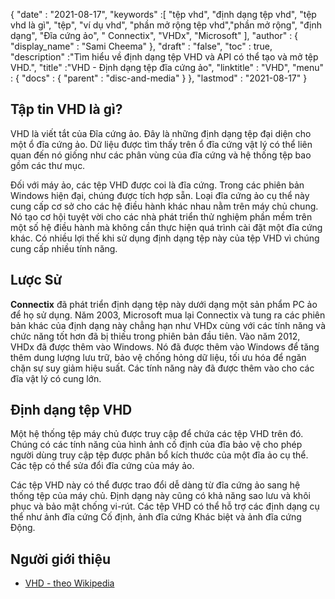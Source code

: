 {
  "date" : "2021-08-17",
  "keywords" :[ "tệp vhd", "định dạng tệp vhd", "tệp vhd là gì", "tệp", "ví dụ vhd", "phần mở rộng tệp vhd","phần mở rộng", "định dạng", "Đĩa cứng ảo", " Connectix", "VHDx", "Microsoft" ],
  "author" : {
    "display_name" : "Sami Cheema"
},
  "draft" : "false",
   "toc" : true,
  "description" :"Tìm hiểu về định dạng tệp VHD và API có thể tạo và mở tệp VHD.",
  "title" :"VHD - Định dạng tệp đĩa cứng ảo",
  "linktitle" : "VHD",
  "menu" : {
    "docs" : {
      "parent" : "disc-and-media"
}
},
  "lastmod" : "2021-08-17"
}

## Tập tin VHD là gì?

VHD là viết tắt của Đĩa cứng ảo. Đây là những định dạng tệp đại diện cho một ổ đĩa cứng ảo. Dữ liệu được tìm thấy trên ổ đĩa cứng vật lý có thể liên quan đến nó giống như các phân vùng của đĩa cứng và hệ thống tệp bao gồm các thư mục.

Đối với máy ảo, các tệp VHD được coi là đĩa cứng. Trong các phiên bản Windows hiện đại, chúng được tích hợp sẵn. Loại đĩa cứng ảo cụ thể này cung cấp cơ sở cho các hệ điều hành khác nhau nằm trên máy chủ chung. Nó tạo cơ hội tuyệt vời cho các nhà phát triển thử nghiệm phần mềm trên một số hệ điều hành mà không cần thực hiện quá trình cài đặt một đĩa cứng khác. Có nhiều lợi thế khi sử dụng định dạng tệp này của tệp VHD vì chúng cung cấp nhiều tính năng.


## Lược Sử ##

**Connectix** đã phát triển định dạng tệp này dưới dạng một sản phẩm PC ảo để họ sử dụng. Năm 2003, Microsoft mua lại Connectix và tung ra các phiên bản khác của định dạng này chẳng hạn như VHDx cùng với các tính năng và chức năng tốt hơn đã bị thiếu trong phiên bản đầu tiên. Vào năm 2012, VHDx đã được thêm vào Windows. Nó đã được thêm vào Windows để tăng thêm dung lượng lưu trữ, bảo vệ chống hỏng dữ liệu, tối ưu hóa để ngăn chặn sự suy giảm hiệu suất. Các tính năng này đã được thêm vào cho các đĩa vật lý có cung lớn.

## Định dạng tệp VHD ##

Một hệ thống tệp máy chủ được truy cập để chứa các tệp VHD trên đó. Chúng có các tính năng của hình ảnh cố định của đĩa bảo vệ cho phép người dùng truy cập tệp được phân bổ kích thước của một đĩa ảo cụ thể. Các tệp có thể sửa đổi đĩa cứng của máy ảo.

Các tệp VHD này có thể được trao đổi dễ dàng từ đĩa cứng ảo sang hệ thống tệp của máy chủ. Định dạng này cũng có khả năng sao lưu và khôi phục và bảo mật chống vi-rút. Các tệp VHD có thể hỗ trợ các định dạng cụ thể như ảnh đĩa cứng Cố định, ảnh đĩa cứng Khác biệt và ảnh đĩa cứng Động.


## Người giới thiệu ##

* [VHD - theo Wikipedia](https://en.wikipedia.org/wiki/VHD_(file_format))


